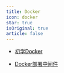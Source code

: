 ```yaml
---
title: Docker
icon: docker
star: true
isOriginal: true
article: false
---
```


* [初学Docker](Docker.md)

* [Docker部署中间件](Docker_deploy.md)
